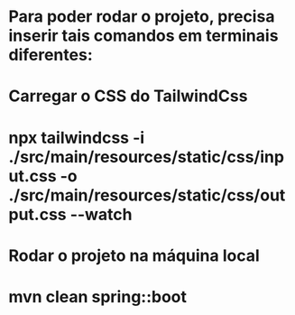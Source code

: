 # Para poder rodar o projeto, precisa inserir tais comandos em terminais diferentes:

# Carregar o CSS do TailwindCss
# npx tailwindcss -i ./src/main/resources/static/css/input.css -o ./src/main/resources/static/css/output.css --watch

# Rodar o projeto na máquina local
# mvn clean spring::boot